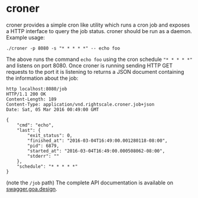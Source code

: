# croner

croner provides a simple cron like utility which runs a cron job and exposes a HTTP interface to
query the job status. croner should be run as a daemon. Example usage:

```
./croner -p 8080 -s "* * * * *" -- echo foo
```

The above runs the command `echo foo` using the cron schedule `"* * * * *"` and listens on port
8080. Once croner is running sending HTTP GET requests to the port it is listening to returns a
JSON document containing the information about the job:

```
http localhost:8080/job
HTTP/1.1 200 OK
Content-Length: 189
Content-Type: application/vnd.rightscale.croner.job+json
Date: Sat, 05 Mar 2016 00:49:00 GMT

{
    "cmd": "echo",
    "last": {
        "exit_status": 0,
        "finished_at": "2016-03-04T16:49:00.001280118-08:00",
        "pid": 6879,
        "started_at": "2016-03-04T16:49:00.000508062-08:00",
        "stderr": ""
    },
    "schedule": "* * * * *"
}
```
(note the `/job` path)
The complete API documentation is available on [swagger.goa.design](http://swagger.goa.design/github.com/rightscale/croner).
